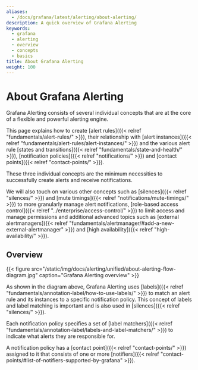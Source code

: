 ```yaml
---
aliases:
  - /docs/grafana/latest/alerting/about-alerting/
description: A quick overview of Grafana Alerting
keywords:
  - grafana
  - alerting
  - overview
  - concepts
  - basics
title: About Grafana Alerting
weight: 100
---
```


# About Grafana Alerting

Grafana Alerting consists of several individual concepts that are at the core of a flexible and powerful alerting engine.

This page explains how to create [alert rules]({{< relref "fundamentals/alert-rules/" >}}), their relationship with [alert instances]({{< relref "fundamentals/alert-rules/alert-instances/" >}}) and the various alert rule [states and transitions]({{< relref "fundamentals/state-and-health/" >}}), [notification policies]({{< relref "notifications/" >}}) and [contact points]({{< relref "contact-points/" >}}).

These three individual concepts are the minimum necessities to successfully create alerts and receive notifications.

We will also touch on various other concepts such as [silences]({{< relref "silences/" >}}) and [mute timings]({{< relref "notifications/mute-timings/" >}}) to more granularly manage alert notifications, [role-based access control]({{< relref "../enterprise/access-control/" >}}) to limit access and manage permissions and additional advanced topics such as [external alertmanagers]({{< relref "fundamentals/alertmanager/#add-a-new-external-alertmanager" >}}) and [high availability]({{< relref "high-availability/" >}}).

## Overview

{{< figure src="/static/img/docs/alerting/unified/about-alerting-flow-diagram.jpg" caption="Grafana Alerting overview" >}}

As shown in the diagram above, Grafana Alerting uses [labels]({{< relref "fundamentals/annotation-label/how-to-use-labels/" >}}) to match an alert rule and its instances to a specific notification policy. This concept of labels and label matching is important and is also used in [silences]({{< relref "silences/" >}}).

Each notification policy specifies a set of [label matchers]({{< relref "fundamentals/annotation-label/labels-and-label-matchers/" >}}) to indicate what alerts they are responsible for.

A notification policy has a [contact point]({{< relref "contact-points/" >}}) assigned to it that consists of one or more [notifiers]({{< relref "contact-points/#list-of-notifiers-supported-by-grafana" >}}).
